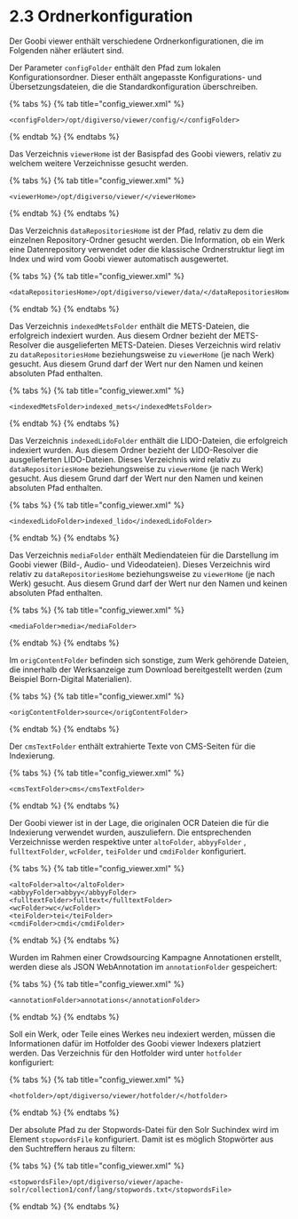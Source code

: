 # 2.3 Ordnerkonfiguration

Der Goobi viewer enthält verschiedene Ordnerkonfigurationen, die im Folgenden näher erläutert sind.

Der Parameter `configFolder` enthält den Pfad zum lokalen Konfigurationsordner. Dieser enthält angepasste Konfigurations- und Übersetzungsdateien, die die Standardkonfiguration überschreiben.

{% tabs %}
{% tab title="config\_viewer.xml" %}
```markup
<configFolder>/opt/digiverso/viewer/config/</configFolder>
```
{% endtab %}
{% endtabs %}

Das Verzeichnis `viewerHome` ist der Basispfad des Goobi viewers, relativ zu welchem weitere Verzeichnisse gesucht werden.

{% tabs %}
{% tab title="config\_viewer.xml" %}
```markup
<viewerHome>/opt/digiverso/viewer/</viewerHome>
```
{% endtab %}
{% endtabs %}

Das Verzeichnis `dataRepositoriesHome` ist der Pfad, relativ zu dem die einzelnen Repository-Ordner gesucht werden. Die Information, ob ein Werk eine Datenrepository verwendet oder die klassische Ordnerstruktur liegt im Index und wird vom Goobi viewer automatisch ausgewertet.

{% tabs %}
{% tab title="config\_viewer.xml" %}
```markup
<dataRepositoriesHome>/opt/digiverso/viewer/data/</dataRepositoriesHome>
```
{% endtab %}
{% endtabs %}

Das Verzeichnis `indexedMetsFolder` enthält die METS-Dateien, die erfolgreich indexiert wurden. Aus diesem Ordner bezieht der METS-Resolver die ausgelieferten METS-Dateien. Dieses Verzeichnis wird relativ zu `dataRepositoriesHome` beziehungsweise zu `viewerHome` \(je nach Werk\) gesucht. Aus diesem Grund darf der Wert nur den Namen und keinen absoluten Pfad enthalten.

{% tabs %}
{% tab title="config\_viewer.xml" %}
```markup
<indexedMetsFolder>indexed_mets</indexedMetsFolder>
```
{% endtab %}
{% endtabs %}

Das Verzeichnis `indexedLidoFolder` enthält die LIDO-Dateien, die erfolgreich indexiert wurden. Aus diesem Ordner bezieht der LIDO-Resolver die ausgelieferten LIDO-Dateien. Dieses Verzeichnis wird relativ zu `dataRepositoriesHome` beziehungsweise zu `viewerHome` \(je nach Werk\) gesucht. Aus diesem Grund darf der Wert nur den Namen und keinen absoluten Pfad enthalten.

{% tabs %}
{% tab title="config\_viewer.xml" %}
```markup
<indexedLidoFolder>indexed_lido</indexedLidoFolder>
```
{% endtab %}
{% endtabs %}

Das Verzeichnis `mediaFolder` enthält Mediendateien für die Darstellung im Goobi viewer \(Bild-, Audio- und Videodateien\). Dieses Verzeichnis wird relativ zu `dataRepositoriesHome` beziehungsweise zu `viewerHome` \(je nach Werk\) gesucht. Aus diesem Grund darf der Wert nur den Namen und keinen absoluten Pfad enthalten.

{% tabs %}
{% tab title="config\_viewer.xml" %}
```markup
<mediaFolder>media</mediaFolder>
```
{% endtab %}
{% endtabs %}

Im `origContentFolder` befinden sich sonstige, zum Werk gehörende Dateien, die innerhalb der Werksanzeige zum Download bereitgestellt werden \(zum Beispiel Born-Digital Materialien\).

{% tabs %}
{% tab title="config\_viewer.xml" %}
```markup
<origContentFolder>source</origContentFolder>
```
{% endtab %}
{% endtabs %}

Der `cmsTextFolder` enthält extrahierte Texte von CMS-Seiten für die Indexierung.

{% tabs %}
{% tab title="config\_viewer.xml" %}
```markup
<cmsTextFolder>cms</cmsTextFolder>
```
{% endtab %}
{% endtabs %}

Der Goobi viewer ist in der Lage, die originalen OCR Dateien die für die Indexierung verwendet wurden, auszuliefern. Die entsprechenden Verzeichnisse werden respektive unter `altoFolder`, `abbyyFolder` , `fulltextFolder`, `wcFolder`, `teiFolder` und `cmdiFolder` konfiguriert.

{% tabs %}
{% tab title="config\_viewer.xml" %}
```markup
<altoFolder>alto</altoFolder>
<abbyyFolder>abbyy</abbyyFolder>
<fulltextFolder>fulltext</fulltextFolder>
<wcFolder>wc</wcFolder>
<teiFolder>tei</teiFolder>
<cmdiFolder>cmdi</cmdiFolder>
```
{% endtab %}
{% endtabs %}

Wurden im Rahmen einer Crowdsourcing Kampagne Annotationen erstellt, werden diese als JSON WebAnnotation im `annotationFolder` gespeichert:

{% tabs %}
{% tab title="config\_viewer.xml" %}
```markup
<annotationFolder>annotations</annotationFolder>
```
{% endtab %}
{% endtabs %}

Soll ein Werk, oder Teile eines Werkes neu indexiert werden, müssen die Informationen dafür im Hotfolder des Goobi viewer Indexers platziert werden. Das Verzeichnis für den Hotfolder wird unter `hotfolder` konfiguriert:

{% tabs %}
{% tab title="config\_viewer.xml" %}
```markup
<hotfolder>/opt/digiverso/viewer/hotfolder/</hotfolder>
```
{% endtab %}
{% endtabs %}

Der absolute Pfad zu der Stopwords-Datei für den Solr Suchindex wird im Element `stopwordsFile` konfiguriert. Damit ist es möglich Stopwörter aus den Suchtreffern heraus zu filtern:

{% tabs %}
{% tab title="config\_viewer.xml" %}
```markup
<stopwordsFile>/opt/digiverso/viewer/apache-solr/collection1/conf/lang/stopwords.txt</stopwordsFile>
```
{% endtab %}
{% endtabs %}



